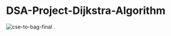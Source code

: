 # DSA-Project-Dijkstra-Algorithm
![cse-to-bag-final](https://user-images.githubusercontent.com/96617645/205496507-9587695b-46f6-4ce0-8e5a-cd0f5f489a8a.gif)
.
